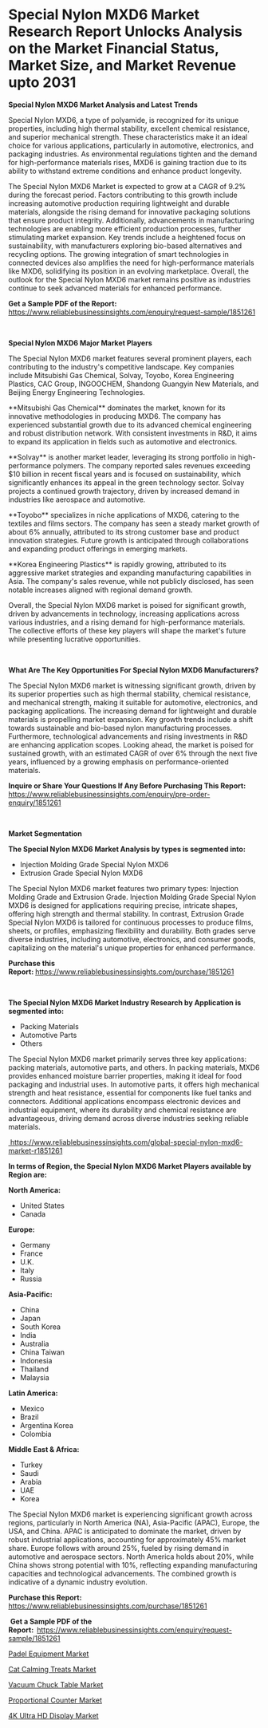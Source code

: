<p><h1>Special Nylon MXD6 Market Research Report Unlocks Analysis on the Market Financial Status, Market Size, and Market Revenue upto 2031</h1></p><p><strong>Special Nylon MXD6 Market Analysis and Latest Trends</strong></p>
<p><p>Special Nylon MXD6, a type of polyamide, is recognized for its unique properties, including high thermal stability, excellent chemical resistance, and superior mechanical strength. These characteristics make it an ideal choice for various applications, particularly in automotive, electronics, and packaging industries. As environmental regulations tighten and the demand for high-performance materials rises, MXD6 is gaining traction due to its ability to withstand extreme conditions and enhance product longevity.</p><p>The Special Nylon MXD6 Market is expected to grow at a CAGR of 9.2% during the forecast period. Factors contributing to this growth include increasing automotive production requiring lightweight and durable materials, alongside the rising demand for innovative packaging solutions that ensure product integrity. Additionally, advancements in manufacturing technologies are enabling more efficient production processes, further stimulating market expansion. Key trends include a heightened focus on sustainability, with manufacturers exploring bio-based alternatives and recycling options. The growing integration of smart technologies in connected devices also amplifies the need for high-performance materials like MXD6, solidifying its position in an evolving marketplace. Overall, the outlook for the Special Nylon MXD6 market remains positive as industries continue to seek advanced materials for enhanced performance.</p></p>
<p><strong>Get a Sample PDF of the Report:&nbsp;</strong> <a href="https://www.reliablebusinessinsights.com/enquiry/request-sample/1851261?utm_campaign=1563&utm_medium=2&utm_source=Github&utm_content=ia&utm_term=18102024&utm_id=special-nylon-mxd6">https://www.reliablebusinessinsights.com/enquiry/request-sample/1851261</a></p>
<p>&nbsp;</p>
<p><strong>Special Nylon MXD6 Major Market Players</strong></p>
<p><p>The Special Nylon MXD6 market features several prominent players, each contributing to the industry's competitive landscape. Key companies include Mitsubishi Gas Chemical, Solvay, Toyobo, Korea Engineering Plastics, CAC Group, INGOOCHEM, Shandong Guangyin New Materials, and Beijing Energy Engineering Technologies.</p><p>**Mitsubishi Gas Chemical** dominates the market, known for its innovative methodologies in producing MXD6. The company has experienced substantial growth due to its advanced chemical engineering and robust distribution network. With consistent investments in R&D, it aims to expand its application in fields such as automotive and electronics.</p><p>**Solvay** is another market leader, leveraging its strong portfolio in high-performance polymers. The company reported sales revenues exceeding $10 billion in recent fiscal years and is focused on sustainability, which significantly enhances its appeal in the green technology sector. Solvay projects a continued growth trajectory, driven by increased demand in industries like aerospace and automotive.</p><p>**Toyobo** specializes in niche applications of MXD6, catering to the textiles and films sectors. The company has seen a steady market growth of about 6% annually, attributed to its strong customer base and product innovation strategies. Future growth is anticipated through collaborations and expanding product offerings in emerging markets.</p><p>**Korea Engineering Plastics** is rapidly growing, attributed to its aggressive market strategies and expanding manufacturing capabilities in Asia. The company's sales revenue, while not publicly disclosed, has seen notable increases aligned with regional demand growth.</p><p>Overall, the Special Nylon MXD6 market is poised for significant growth, driven by advancements in technology, increasing applications across various industries, and a rising demand for high-performance materials. The collective efforts of these key players will shape the market's future while presenting lucrative opportunities.</p></p>
<p>&nbsp;</p>
<p><strong>What Are The Key Opportunities For Special Nylon MXD6 Manufacturers?</strong></p>
<p><p>The Special Nylon MXD6 market is witnessing significant growth, driven by its superior properties such as high thermal stability, chemical resistance, and mechanical strength, making it suitable for automotive, electronics, and packaging applications. The increasing demand for lightweight and durable materials is propelling market expansion. Key growth trends include a shift towards sustainable and bio-based nylon manufacturing processes. Furthermore, technological advancements and rising investments in R&D are enhancing application scopes. Looking ahead, the market is poised for sustained growth, with an estimated CAGR of over 6% through the next five years, influenced by a growing emphasis on performance-oriented materials.</p></p>
<p><strong>Inquire or Share Your Questions If Any Before Purchasing This Report:</strong> <a href="https://www.reliablebusinessinsights.com/enquiry/pre-order-enquiry/1851261?utm_campaign=1563&utm_medium=2&utm_source=Github&utm_content=ia&utm_term=18102024&utm_id=special-nylon-mxd6">https://www.reliablebusinessinsights.com/enquiry/pre-order-enquiry/1851261</a></p>
<p>&nbsp;</p>
<p><strong>Market Segmentation</strong></p>
<p><strong>The Special Nylon MXD6 Market Analysis by types is segmented into:</strong></p>
<p><ul><li>Injection Molding Grade Special Nylon MXD6</li><li>Extrusion Grade Special Nylon MXD6</li></ul></p>
<p><p>The Special Nylon MXD6 market features two primary types: Injection Molding Grade and Extrusion Grade. Injection Molding Grade Special Nylon MXD6 is designed for applications requiring precise, intricate shapes, offering high strength and thermal stability. In contrast, Extrusion Grade Special Nylon MXD6 is tailored for continuous processes to produce films, sheets, or profiles, emphasizing flexibility and durability. Both grades serve diverse industries, including automotive, electronics, and consumer goods, capitalizing on the material's unique properties for enhanced performance.</p></p>
<p><strong>Purchase this Report:&nbsp;</strong><a href="https://www.reliablebusinessinsights.com/purchase/1851261?utm_campaign=1563&utm_medium=2&utm_source=Github&utm_content=ia&utm_term=18102024&utm_id=special-nylon-mxd6">https://www.reliablebusinessinsights.com/purchase/1851261</a></p>
<p>&nbsp;</p>
<p><strong>The Special Nylon MXD6 Market Industry Research by Application is segmented into:</strong></p>
<p><ul><li>Packing Materials</li><li>Automotive Parts</li><li>Others</li></ul></p>
<p><p>The Special Nylon MXD6 market primarily serves three key applications: packing materials, automotive parts, and others. In packing materials, MXD6 provides enhanced moisture barrier properties, making it ideal for food packaging and industrial uses. In automotive parts, it offers high mechanical strength and heat resistance, essential for components like fuel tanks and connectors. Additional applications encompass electronic devices and industrial equipment, where its durability and chemical resistance are advantageous, driving demand across diverse industries seeking reliable materials.</p></p>
<p><a href="https://www.reliablebusinessinsights.com/global-special-nylon-mxd6-market-r1851261?utm_campaign=1563&utm_medium=2&utm_source=Github&utm_content=ia&utm_term=18102024&utm_id=special-nylon-mxd6">&nbsp;https://www.reliablebusinessinsights.com/global-special-nylon-mxd6-market-r1851261</a></p>
<p><strong>In terms of Region, the Special Nylon MXD6 Market Players available by Region are:</strong></p>
<p>
    <p> <strong> North America: </strong>
        <ul>
            <li>United States</li>
            <li>Canada</li>
        </ul>
        </p> 
    <p> <strong> Europe: </strong>
        <ul>
            <li>Germany</li>
            <li>France</li>
            <li>U.K.</li>
            <li>Italy</li>
            <li>Russia</li>
        </ul>
        </p> 
    <p> <strong> Asia-Pacific: </strong>
        <ul>
            <li>China</li>
            <li>Japan</li>
            <li>South Korea</li>
            <li>India</li>
            <li>Australia</li>
            <li>China Taiwan</li>
            <li>Indonesia</li>
            <li>Thailand</li>
            <li>Malaysia</li>
        </ul>
        </p> 
    <p> <strong> Latin America: </strong>
        <ul>
            <li>Mexico</li>
            <li>Brazil</li>
            <li>Argentina Korea</li>
            <li>Colombia</li>
        </ul>
        </p> 
    <p> <strong> Middle East & Africa: </strong>
        <ul>
            <li>Turkey</li>
            <li>Saudi</li>
            <li>Arabia</li>
            <li>UAE</li>
            <li>Korea</li>
        </ul>
    </p>
    </p>
<p><p>The Special Nylon MXD6 market is experiencing significant growth across regions, particularly in North America (NA), Asia-Pacific (APAC), Europe, the USA, and China. APAC is anticipated to dominate the market, driven by robust industrial applications, accounting for approximately 45% market share. Europe follows with around 25%, fueled by rising demand in automotive and aerospace sectors. North America holds about 20%, while China shows strong potential with 10%, reflecting expanding manufacturing capacities and technological advancements. The combined growth is indicative of a dynamic industry evolution.</p></p>
<p><strong>Purchase this Report: </strong><a href="https://www.reliablebusinessinsights.com/purchase/1851261?utm_campaign=1563&utm_medium=2&utm_source=Github&utm_content=ia&utm_term=18102024&utm_id=special-nylon-mxd6">https://www.reliablebusinessinsights.com/purchase/1851261</a></p>
<p>&nbsp;<strong>Get a Sample PDF of the Report:&nbsp;&nbsp;</strong><a href="https://www.reliablebusinessinsights.com/enquiry/request-sample/1851261?utm_campaign=1563&utm_medium=2&utm_source=Github&utm_content=ia&utm_term=18102024&utm_id=special-nylon-mxd6">https://www.reliablebusinessinsights.com/enquiry/request-sample/1851261</a></p>
<p><strong></strong></p>
<p><p><a href="https://www.linkedin.com/pulse/emerging-trends-padel-equipment-market-global-outlook-oahse?utm_campaign=1563&utm_medium=2&utm_source=Github&utm_content=ia&utm_term=18102024&utm_id=special-nylon-mxd6">Padel Equipment Market</a></p><p><a href="https://www.linkedin.com/pulse/deep-dive-cat-calming-treats-market-itstrends-segmentation-awoje?utm_campaign=1563&utm_medium=2&utm_source=Github&utm_content=ia&utm_term=18102024&utm_id=special-nylon-mxd6">Cat Calming Treats Market</a></p><p><a href="https://www.linkedin.com/pulse/vacuum-chuck-table-market-global-regional-analysis-2024-2031-oek8f?utm_campaign=1563&utm_medium=2&utm_source=Github&utm_content=ia&utm_term=18102024&utm_id=special-nylon-mxd6">Vacuum Chuck Table Market</a></p><p><a href="https://www.linkedin.com/pulse/pulse-proportional-counter-rhythms-change-market-resonance-2024-2031-z7kof?utm_campaign=1563&utm_medium=2&utm_source=Github&utm_content=ia&utm_term=18102024&utm_id=special-nylon-mxd6">Proportional Counter Market</a></p><p><a href="https://www.linkedin.com/pulse/global-4k-ultra-hd-display-market-trends-insights-growth-mnabf?utm_campaign=1563&utm_medium=2&utm_source=Github&utm_content=ia&utm_term=18102024&utm_id=special-nylon-mxd6">4K Ultra HD Display Market</a></p></p>